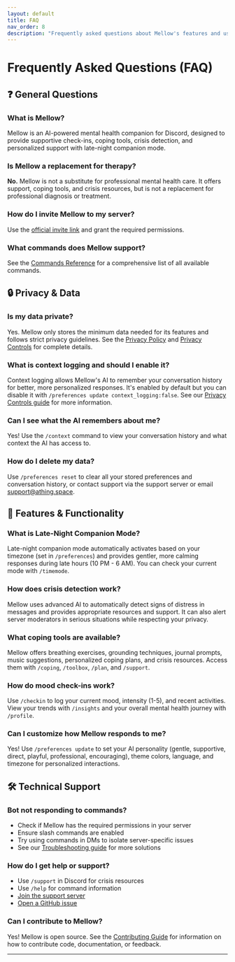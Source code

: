```yaml
---
layout: default
title: FAQ
nav_order: 8
description: "Frequently asked questions about Mellow's features and usage"
---
```


# Frequently Asked Questions (FAQ)

## ❓ General Questions

### What is Mellow?

Mellow is an AI-powered mental health companion for Discord, designed to provide supportive check-ins, coping tools, crisis detection, and personalized support with late-night companion mode.

### Is Mellow a replacement for therapy?

**No.** Mellow is not a substitute for professional mental health care. It offers support, coping tools, and crisis resources, but is not a replacement for professional diagnosis or treatment.

### How do I invite Mellow to my server?

Use the [official invite link](https://discord.com/oauth2/authorize?client_id=1386810331367608371) and grant the required permissions.

### What commands does Mellow support?

See the [Commands Reference](commands.md) for a comprehensive list of all available commands.

## 🔒 Privacy & Data

### Is my data private?

Yes. Mellow only stores the minimum data needed for its features and follows strict privacy guidelines. See the [Privacy Policy](privacy-policy.md) and [Privacy Controls](privacy-controls.md) for complete details.

### What is context logging and should I enable it?

Context logging allows Mellow's AI to remember your conversation history for better, more personalized responses. It's enabled by default but you can disable it with `/preferences update context_logging:false`. See our [Privacy Controls guide](privacy-controls.md) for more information.

### Can I see what the AI remembers about me?

Yes! Use the `/context` command to view your conversation history and what context the AI has access to.

### How do I delete my data?

Use `/preferences reset` to clear all your stored preferences and conversation history, or contact support via the support server or email [support@athing.space](mailto:support@athing.space).

## 🌙 Features & Functionality

### What is Late-Night Companion Mode?

Late-night companion mode automatically activates based on your timezone (set in `/preferences`) and provides gentler, more calming responses during late hours (10 PM - 6 AM). You can check your current mode with `/timemode`.

### How does crisis detection work?

Mellow uses advanced AI to automatically detect signs of distress in messages and provides appropriate resources and support. It can also alert server moderators in serious situations while respecting your privacy.

### What coping tools are available?

Mellow offers breathing exercises, grounding techniques, journal prompts, music suggestions, personalized coping plans, and crisis resources. Access them with `/coping`, `/toolbox`, `/plan`, and `/support`.

### How do mood check-ins work?

Use `/checkin` to log your current mood, intensity (1-5), and recent activities. View your trends with `/insights` and your overall mental health journey with `/profile`.

### Can I customize how Mellow responds to me?

Yes! Use `/preferences update` to set your AI personality (gentle, supportive, direct, playful, professional, encouraging), theme colors, language, and timezone for personalized interactions.

## 🛠️ Technical Support

### Bot not responding to commands?

-   Check if Mellow has the required permissions in your server
-   Ensure slash commands are enabled
-   Try using commands in DMs to isolate server-specific issues
-   See our [Troubleshooting guide](troubleshooting.md) for more solutions

### How do I get help or support?

-   Use `/support` in Discord for crisis resources
-   Use `/help` for command information
-   [Join the support server](https://discord.gg/C3ZuXPP7Hc)
-   [Open a GitHub issue](https://github.com/ThingSpace/Mellow/issues)

### Can I contribute to Mellow?

Yes! Mellow is open source. See the [Contributing Guide](contributing.md) for information on how to contribute code, documentation, or feedback.

---
